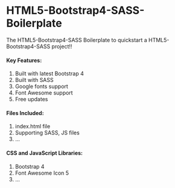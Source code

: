 # HTML5-Bootstrap4-SASS-Boilerplate
The HTML5-Bootstrap4-SASS Boilerplate to quickstart a HTML5-Bootstrap4-SASS project!!


#### Key Features:
1. Built with latest Bootstrap 4
1. Built with SASS
1. Google fonts support
1. Font Awesome support
1. Free updates

#### Files Included:
1. index.html file
1. Supporting SASS, JS files
1. ...

#### CSS and JavaScript Libraries:
1. Bootstrap 4
1. Font Awesome Icon 5
1. ...
